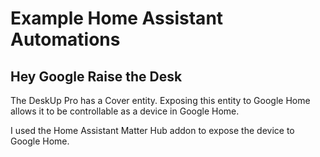 # Example Home Assistant Automations

## Hey Google Raise the Desk
The DeskUp Pro has a Cover entity. Exposing this entity to Google Home allows it to be controllable as a device in Google Home.

I used the Home Assistant Matter Hub addon to expose the device to Google Home.



